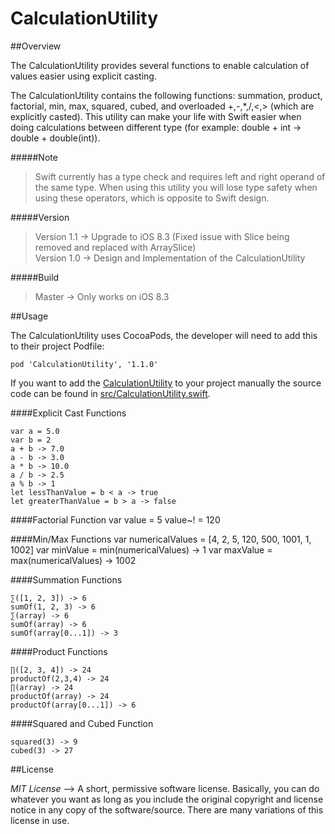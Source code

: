 # CalculationUtility

##Overview

The CalculationUtility provides several functions to enable calculation of values easier using explicit casting. 

The CalculationUtility contains the following functions: summation, product, factorial, min, max, squared, cubed, and overloaded +,-,*,/,<,> (which are explicitly casted). This utility can make your life with Swift easier when doing calculations between different type (for example: double + int -> double + double(int)).

#####Note
>Swift currently has a type check and requires left and right operand of the same type. When using this utility you will lose type safety when using these operators, which is opposite to Swift design. 

#####Version
>Version 1.1 -> Upgrade to iOS 8.3 (Fixed issue with Slice being removed and replaced with ArraySlice) <br/>
>Version 1.0 -> Design and Implementation of the CalculationUtility <br/>

#####Build
>Master -> Only works on iOS 8.3

##Usage

The CalculationUtility uses CocoaPods, the developer will need to add this to their project Podfile:

``pod 'CalculationUtility', '1.1.0'``

If you want to add the [CalculationUtility](https://github.com/rahulnadella/CalculationUtility/blob/master/src/CalculationUtility.swift) to your project manually the source code can be found in [src/CalculationUtility.swift](https://github.com/rahulnadella/CalculationUtility/blob/master/src).

####Explicit Cast Functions

    var a = 5.0
    var b = 2
    a + b -> 7.0
    a - b -> 3.0
    a * b -> 10.0
    a / b -> 2.5
    a % b -> 1
    let lessThanValue = b < a -> true
    let greaterThanValue = b > a -> false

####Factorial Function
    var value = 5
    value~! = 120

####Min/Max Functions
    var numericalValues = [4, 2, 5, 120, 500, 1001, 1, 1002]
    var minValue = min(numericalValues) -> 1
    var maxValue = max(numericalValues) -> 1002

####Summation Functions

    ∑([1, 2, 3]) -> 6
    sumOf(1, 2, 3) -> 6
    ∑(array) -> 6
    sumOf(array) -> 6
    sumOf(array[0...1]) -> 3

####Product Functions

    ∏([2, 3, 4]) -> 24
    productOf(2,3,4) -> 24
    ∏(array) -> 24
    productOf(array) -> 24
    productOf(array[0...1]) -> 6

####Squared and Cubed Function

    squared(3) -> 9
    cubed(3) -> 27

##License

*MIT License* --> A short, permissive software license. Basically, you can do whatever you want as long as you include the original copyright and license notice in any copy of the software/source.  There are many variations of this license in use.
